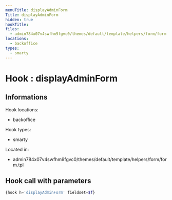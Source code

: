 ```yaml
---
menuTitle: displayAdminForm
Title: displayAdminForm
hidden: true
hookTitle: 
files:
  - admin784x07v4swfhm9fgvc0/themes/default/template/helpers/form/form.tpl
locations:
  - backoffice
types:
  - smarty
---
```


# Hook : displayAdminForm

## Informations

Hook locations: 
  - backoffice

Hook types: 
  - smarty

Located in: 
  - admin784x07v4swfhm9fgvc0/themes/default/template/helpers/form/form.tpl

## Hook call with parameters

```php
{hook h='displayAdminForm' fieldset=$f}
```